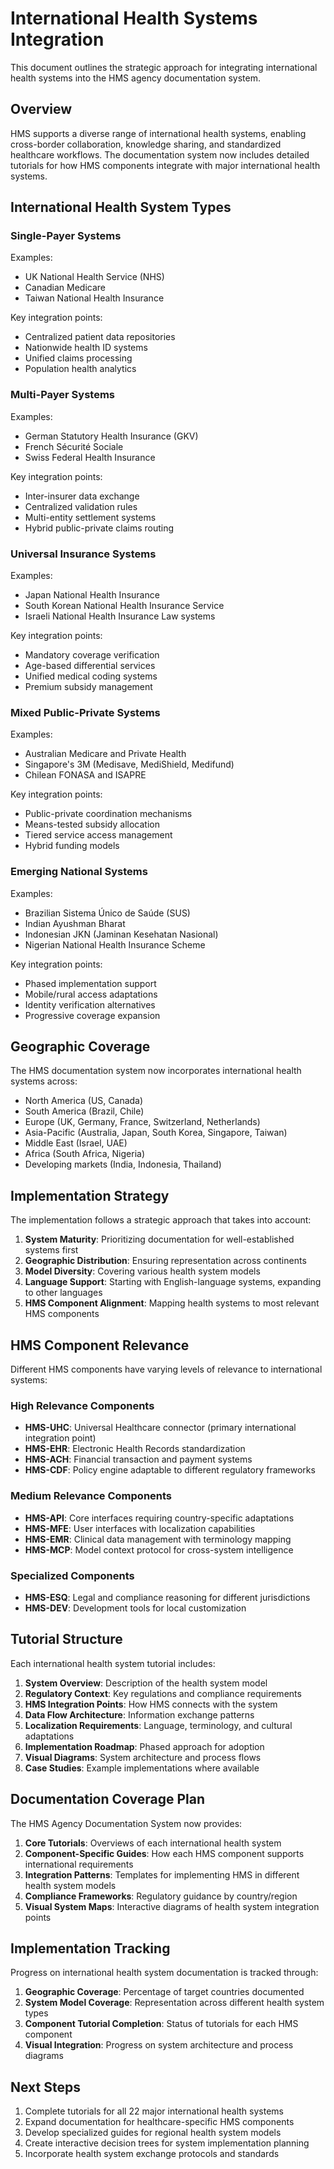 # International Health Systems Integration

This document outlines the strategic approach for integrating international health systems into the HMS agency documentation system.

## Overview

HMS supports a diverse range of international health systems, enabling cross-border collaboration, knowledge sharing, and standardized healthcare workflows. The documentation system now includes detailed tutorials for how HMS components integrate with major international health systems.

## International Health System Types

### Single-Payer Systems

Examples:
- UK National Health Service (NHS)
- Canadian Medicare
- Taiwan National Health Insurance

Key integration points:
- Centralized patient data repositories
- Nationwide health ID systems
- Unified claims processing
- Population health analytics

### Multi-Payer Systems

Examples:
- German Statutory Health Insurance (GKV)
- French Sécurité Sociale
- Swiss Federal Health Insurance

Key integration points:
- Inter-insurer data exchange
- Centralized validation rules
- Multi-entity settlement systems
- Hybrid public-private claims routing

### Universal Insurance Systems

Examples:
- Japan National Health Insurance
- South Korean National Health Insurance Service
- Israeli National Health Insurance Law systems

Key integration points:
- Mandatory coverage verification
- Age-based differential services
- Unified medical coding systems
- Premium subsidy management

### Mixed Public-Private Systems

Examples:
- Australian Medicare and Private Health
- Singapore's 3M (Medisave, MediShield, Medifund)
- Chilean FONASA and ISAPRE

Key integration points:
- Public-private coordination mechanisms
- Means-tested subsidy allocation
- Tiered service access management
- Hybrid funding models

### Emerging National Systems

Examples:
- Brazilian Sistema Único de Saúde (SUS)
- Indian Ayushman Bharat
- Indonesian JKN (Jaminan Kesehatan Nasional)
- Nigerian National Health Insurance Scheme

Key integration points:
- Phased implementation support
- Mobile/rural access adaptations
- Identity verification alternatives
- Progressive coverage expansion

## Geographic Coverage

The HMS documentation system now incorporates international health systems across:

- North America (US, Canada)
- South America (Brazil, Chile)
- Europe (UK, Germany, France, Switzerland, Netherlands)
- Asia-Pacific (Australia, Japan, South Korea, Singapore, Taiwan)
- Middle East (Israel, UAE)
- Africa (South Africa, Nigeria)
- Developing markets (India, Indonesia, Thailand)

## Implementation Strategy

The implementation follows a strategic approach that takes into account:

1. **System Maturity**: Prioritizing documentation for well-established systems first
2. **Geographic Distribution**: Ensuring representation across continents
3. **Model Diversity**: Covering various health system models
4. **Language Support**: Starting with English-language systems, expanding to other languages
5. **HMS Component Alignment**: Mapping health systems to most relevant HMS components

## HMS Component Relevance

Different HMS components have varying levels of relevance to international systems:

### High Relevance Components

- **HMS-UHC**: Universal Healthcare connector (primary international integration point)
- **HMS-EHR**: Electronic Health Records standardization
- **HMS-ACH**: Financial transaction and payment systems
- **HMS-CDF**: Policy engine adaptable to different regulatory frameworks

### Medium Relevance Components

- **HMS-API**: Core interfaces requiring country-specific adaptations
- **HMS-MFE**: User interfaces with localization capabilities
- **HMS-EMR**: Clinical data management with terminology mapping
- **HMS-MCP**: Model context protocol for cross-system intelligence

### Specialized Components

- **HMS-ESQ**: Legal and compliance reasoning for different jurisdictions
- **HMS-DEV**: Development tools for local customization

## Tutorial Structure

Each international health system tutorial includes:

1. **System Overview**: Description of the health system model
2. **Regulatory Context**: Key regulations and compliance requirements
3. **HMS Integration Points**: How HMS connects with the system
4. **Data Flow Architecture**: Information exchange patterns
5. **Localization Requirements**: Language, terminology, and cultural adaptations
6. **Implementation Roadmap**: Phased approach for adoption
7. **Visual Diagrams**: System architecture and process flows
8. **Case Studies**: Example implementations where available

## Documentation Coverage Plan

The HMS Agency Documentation System now provides:

1. **Core Tutorials**: Overviews of each international health system
2. **Component-Specific Guides**: How each HMS component supports international requirements
3. **Integration Patterns**: Templates for implementing HMS in different health system models
4. **Compliance Frameworks**: Regulatory guidance by country/region
5. **Visual System Maps**: Interactive diagrams of health system integration points

## Implementation Tracking

Progress on international health system documentation is tracked through:

1. **Geographic Coverage**: Percentage of target countries documented
2. **System Model Coverage**: Representation across different health system types
3. **Component Tutorial Completion**: Status of tutorials for each HMS component
4. **Visual Integration**: Progress on system architecture and process diagrams

## Next Steps

1. Complete tutorials for all 22 major international health systems
2. Expand documentation for healthcare-specific HMS components
3. Develop specialized guides for regional health system models
4. Create interactive decision trees for system implementation planning
5. Incorporate health system exchange protocols and standards